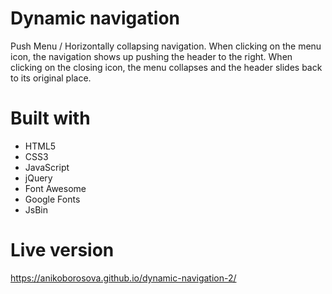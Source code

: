 # Dynamic navigation
Push Menu / Horizontally collapsing navigation. When clicking on the menu icon, the navigation shows up pushing the header to the right. When clicking on the closing icon, the menu collapses and the header slides back to its original place. 
# Built with
- HTML5
- CSS3
- JavaScript
- jQuery
- Font Awesome
- Google Fonts
- JsBin
# Live version
https://anikoborosova.github.io/dynamic-navigation-2/
